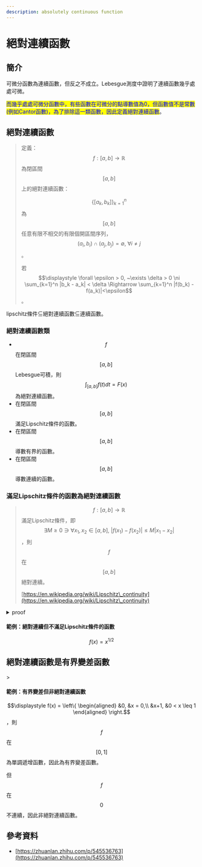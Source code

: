 ```yaml
---
description: absolutely continuous function
---
```


# 絕對連續函數

## 簡介

可微分函數為連續函數，但反之不成立。Lebesgue測度中證明了連續函數幾乎處處可微。

<mark style="color:blue;">而幾乎處處可微分函數中，有些函數在可微分的點導數值為0，但函數值不是常數(例如Cantor函數)，為了排除這一類函數，因此定義絕對連續函數</mark>。

## 絕對連續函數

> 定義：$$f: [a,b] \rightarrow \mathbb{R}$$為閉區間$$[a,b]$$上的絕對連續函數：
>
> $$\{[a_k, b_k]\}_{k=1}^n$$為$$[a,b]$$任意有限不相交的有限個開區間序列，$$(a_i, b_i) \cap (a_j, b_j )=\emptyset, ~\forall i \neq j$$。
>
> 若$$\displaystyle \forall \epsilon > 0, ~\exists \delta > 0 \ni \sum_{k=1}^n |b_k - a_k| < \delta \Rightarrow \sum_{k=1}^n |f(b_k) - f(a_k)|<\epsilon$$。

lipschitz條件⊆絕對連續函數⊆連續函數。

### 絕對連續函數類

* $$f$$在閉區間$$[a,b]$$ Lebesgue可積，則$$\displaystyle \int_{[a,b]} f(t)dt= F(x)$$為絕對連續函數。
* 在閉區間$$[a,b]$$滿足Lipschitz條件的函數。
* 在閉區間$$[a,b]$$導數有界的函數。
* 在閉區間$$[a,b]$$導數連續的函數。

### 滿足Lipschitz條件的函數為絕對連續函數

> $$f: [a,b] \rightarrow \mathbb{R}$$滿足Lipschitz條件，即$$\exists M \geq 0 \ni \forall x_1, x_2 \in [a,b], ~ |f(x_1) - f(x_2)| \leq M |x_1 - x_2|$$，則$$f$$在$$[a,b]$$絕對連續。
>
> [https://en.wikipedia.org/wiki/Lipschitz\_continuity](https://en.wikipedia.org/wiki/Lipschitz\_continuity)

<details>

<summary>proof</summary>

取$$[a,b]$$中任意有限個不相交的開區間$$(a_i, b_i), ~i=1,2,\dots, n$$。

由Lipschitz條件得$$\exists m_i \geq 0 \ni |f(a_i) - f(b_i)| \leq m_i|a_i - b_i|, ~ i=1,2,\dots, n$$

因此$$\forall \epsilon > 0$$ 取$$\delta = \frac{\epsilon}{\max(m_1, \dots, m_n)}$$，只要$$\sum_{i=1}^n |a_i -b_i| < \delta$$，

可得$$\sum_{i=1}^n |f(a_i - f(b_i)| \leq sum_{i=1}^m  |a_i - b_i| \leq \max(m_1, \dots ,m_n) \cdot \delta \leq \epsilon$$&#x20;

(QED)

</details>

#### 範例：絕對連續但不滿足Lipschitz條件的函數

$$f(x) = x^{1/2}$$

## 絕對連續函數是有界變差函數

\>

#### 範例：有界變差但非絕對連續函數

$$\displaystyle f(x) = \left\{ \begin{aligned} &0, &x = 0,\\ &x+1, &0 < x \leq 1 \end{aligned}  \right.$$，則$$f$$在$$[0,1]$$為單調遞增函數，因此為有界變差函數。

但$$f$$在$$0$$不連續，因此非絕對連續函數。

## 參考資料

* [https://zhuanlan.zhihu.com/p/545536763](https://zhuanlan.zhihu.com/p/545536763)
